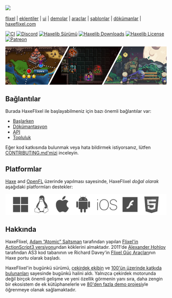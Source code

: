 [![](https://raw.github.com/HaxeFlixel/haxeflixel.com/master/src/files/images/flixel-logos/HaxeFlixel.png)](http://haxeflixel.com/)

[flixel](https://github.com/HaxeFlixel/flixel) | [eklentiler](https://github.com/HaxeFlixel/flixel-addons) | [ui](https://github.com/HaxeFlixel/flixel-ui) | [demolar](https://github.com/HaxeFlixel/flixel-demos) | [araçlar](https://github.com/HaxeFlixel/flixel-tools) | [şablonlar](https://github.com/HaxeFlixel/flixel-templates) | [dökümanlar](https://github.com/HaxeFlixel/flixel-docs) | [haxeflixel.com](https://github.com/HaxeFlixel/haxeflixel.com)

[![CI](https://img.shields.io/github/actions/workflow/status/HaxeFlixel/flixel/main.yml?branch=dev&logo=github)](https://github.com/HaxeFlixel/flixel/actions?query=workflow%3ACI)
[![Discord](https://img.shields.io/discord/162395145352904705.svg?logo=discord)](https://discordapp.com/invite/rqEBAgF)
[![Haxelib Sürümü](https://badgen.net/haxelib/v/flixel)](https://lib.haxe.org/p/flixel)
[![Haxelib Downloads](https://badgen.net/haxelib/d/flixel?color=blue)](https://lib.haxe.org/p/flixel)
[![Haxelib License](https://badgen.net/haxelib/license/flixel)](LICENSE.md)
[![Patreon](https://img.shields.io/badge/donate-patreon-blue.svg)](https://www.patreon.com/haxeflixel) 

[![](images/showcase.png)](https://haxeflixel.com/showcase)

## Bağlantılar

Burada HaxeFlixel ile başlayabilmeniz için bazı önemli bağlantılar var:

- [Başlarken](https://haxeflixel.com/documentation/getting-started/)
- [Dökümantasyon](https://haxeflixel.com/documentation)
- [API](https://api.haxeflixel.com/)
- [Topluluk](https://haxeflixel.com/documentation/community/)

Eğer kod katkısında bulunmak veya hata bildirmek istiyorsanız, lütfen [CONTRIBUTING.md'mizi](https://github.com/HaxeFlixel/flixel/blob/dev/.github/CONTRIBUTING.md) inceleyin.

## Platformlar

[Haxe](https://haxe.org/) and [OpenFL](http://www.openfl.org/) üzerinde yapılması sayesinde, HaxeFlixel _doğal olarak_ aşağıdaki platformları destekler:

![](images/platforms.png)

## Hakkında

HaxeFlixel, [Adam “Atomic” Saltsman](http://www.adamatomic.com/) tarafından yapılan [Flixel'in ActionScript3 versiyonu](https://github.com/AdamAtomic/flixel)ndan köklerini almaktadır. 2011'de [Alexander Hohlov](https://github.com/beeblerox) tarafından AS3 kod tabanının ve Richard Davey'in [Flixel Güç Araçları](http://www.photonstorm.com/flixel-power-tools)nın Haxe portu olarak başladı.

HaxeFlixel'in bugünkü sürümü, [çekirdek ekibin](https://github.com/orgs/HaxeFlixel/people) ve [100'ün üzerinde katkıda bulunanları](https://github.com/HaxeFlixel/flixel/graphs/contributors) sayesinde bugünkü halini aldı. Yalnızca çekirdek motorunda değil birçok önemli gelişme ve yeni özellik görmenin yanı sıra, daha zengin bir ekosistem de ek kütüphanelerle ve [80'den fazla demo projesi](https://github.com/HaxeFlixel/flixel-demos)yle öğrenmeye olanak sağlamaktadır.
